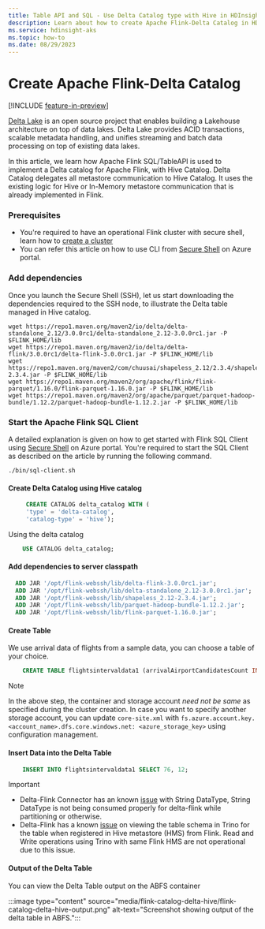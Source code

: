 ```yaml
---
title: Table API and SQL - Use Delta Catalog type with Hive in HDInsight on AKS - Apache Flink
description: Learn about how to create Apache Flink-Delta Catalog in HDInsight on AKS - Apache Flink
ms.service: hdinsight-aks
ms.topic: how-to
ms.date: 08/29/2023
---
```


# Create Apache Flink-Delta Catalog

[!INCLUDE [feature-in-preview](../includes/feature-in-preview.md)]

[Delta Lake](https://docs.delta.io/latest/delta-intro.html) is an open source project that enables building a Lakehouse architecture on top of data lakes. Delta Lake provides ACID transactions, scalable metadata handling, and unifies streaming and batch data processing on top of existing data lakes.

In this article, we learn how Apache Flink SQL/TableAPI is used to implement a Delta catalog for Apache Flink, with Hive Catalog. Delta Catalog delegates all metastore communication to Hive Catalog. It uses the existing logic for Hive or In-Memory metastore communication that is already implemented in Flink.

### Prerequisites
- You're required to have an operational Flink cluster with secure shell, learn how to [create a cluster](./flink-create-cluster-portal.md)
- You can refer this article on how to use CLI from [Secure Shell](./flink-web-ssh-on-portal-to-flink-sql.md) on Azure portal.

### Add dependencies

Once you launch the Secure Shell (SSH), let us start downloading the dependencies required to the SSH node, to illustrate the Delta table managed in Hive catalog.

   ```
 wget https://repo1.maven.org/maven2/io/delta/delta-standalone_2.12/3.0.0rc1/delta-standalone_2.12-3.0.0rc1.jar -P $FLINK_HOME/lib
 wget https://repo1.maven.org/maven2/io/delta/delta-flink/3.0.0rc1/delta-flink-3.0.0rc1.jar -P $FLINK_HOME/lib
 wget https://repo1.maven.org/maven2/com/chuusai/shapeless_2.12/2.3.4/shapeless_2.12-2.3.4.jar -P $FLINK_HOME/lib
 wget https://repo1.maven.org/maven2/org/apache/flink/flink-parquet/1.16.0/flink-parquet-1.16.0.jar -P $FLINK_HOME/lib
 wget https://repo1.maven.org/maven2/org/apache/parquet/parquet-hadoop-bundle/1.12.2/parquet-hadoop-bundle-1.12.2.jar -P $FLINK_HOME/lib
   ```

### Start the Apache Flink SQL Client
A detailed explanation is given on how to get started with Flink SQL Client using [Secure Shell](./flink-web-ssh-on-portal-to-flink-sql.md) on Azure portal. You're required to start the SQL Client as described on the article by running the following command. 
```
./bin/sql-client.sh
```
#### Create Delta Catalog using Hive catalog 

```sql
     CREATE CATALOG delta_catalog WITH (
     'type' = 'delta-catalog',
     'catalog-type' = 'hive');
```
Using the delta catalog

```sql
    USE CATALOG delta_catalog;
```

#### Add dependencies to server classpath

```sql
  ADD JAR '/opt/flink-webssh/lib/delta-flink-3.0.0rc1.jar';
  ADD JAR '/opt/flink-webssh/lib/delta-standalone_2.12-3.0.0rc1.jar';
  ADD JAR '/opt/flink-webssh/lib/shapeless_2.12-2.3.4.jar';
  ADD JAR '/opt/flink-webssh/lib/parquet-hadoop-bundle-1.12.2.jar';
  ADD JAR '/opt/flink-webssh/lib/flink-parquet-1.16.0.jar';
```
#### Create Table

We use arrival data of flights from a sample data, you can choose a table of your choice.

```sql
    CREATE TABLE flightsintervaldata1 (arrivalAirportCandidatesCount INT, estArrivalHour INT) PARTITIONED BY (estArrivalHour) WITH ('connector' = 'delta', 'table-path' = 'abfs://container@storage_account.dfs.core.windows.net'/delta-output);
```
> [!NOTE]
> In the above step, the container and storage account *need not be same* as specified during the cluster creation. In case you want to specify another storage account, you can update `core-site.xml` with `fs.azure.account.key.<account_name>.dfs.core.windows.net: <azure_storage_key>` using configuration management.

#### Insert Data into the Delta Table

```sql
    INSERT INTO flightsintervaldata1 SELECT 76, 12;
```

> [!IMPORTANT]
>  - Delta-Flink Connector has an known [issue](https://github.com/delta-io/delta/issues/1931) with String DataType,  String DataType is not being consumed properly for delta-flink while partitioning or otherwise.
>  - Delta-Flink has a known [issue](https://github.com/delta-io/delta/issues/1971) on viewing the table schema in Trino for the table when registered in Hive metastore (HMS) from Flink. Read and Write operations using Trino with same Flink HMS are not operational due to this issue.

#### Output of the Delta Table

You can view the Delta Table output on the ABFS container

:::image type="content" source="media/flink-catalog-delta-hive/flink-catalog-delta-hive-output.png" alt-text="Screenshot showing output of the delta table in ABFS.":::

